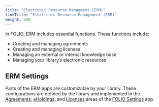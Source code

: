 ```yaml
---
title: "Electronic Resource Managment (ERM)"
linkTitle: "Electronic Resource Management (ERM)"
weight: 600
---
```


In FOLIO, ERM includes essential functions. These functions include:

* Creating and managing agreements
* Creating and managing licenses
* Managing an external or internal knowledge base
* Managing your library’s electronic resources

## ERM Settings

Parts of the ERM apps are customizable by your library. These configurations are defined by the library and implemented in the [Agreements](../settings/settings_agreements/settings_agreements/), [eHoldings](../settings/settings_eholdings/settings_eholdings/), and [Licenses](../settings/settings_licenses/settings_licenses/) areas of the [FOLIO Settings](../settings/) app.
